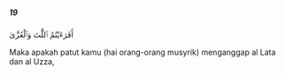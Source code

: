 ##### 19

<span class="ayah">أَفَرَءَيْتُمُ ٱللَّٰتَ وَٱلْعُزَّىٰ</span>

<span class="ayah_translation">Maka apakah patut kamu (hai orang-orang musyrik) menganggap al Lata dan al Uzza,</span>
